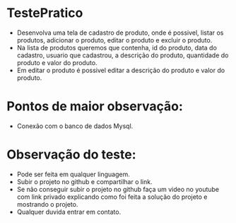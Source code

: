 # TestePratico

- Desenvolva uma tela de cadastro de produto, onde é possivel, listar os produtos, adicionar o produto, editar o produto e excluir o produto.
- Na lista de produtos queremos que contenha, id do produto, data do cadastro, usuario que cadastrou, a descrição do produto, quantidade do produto e valor do produto.
- Em editar o produto é possivel editar a descrição do produto e valor do produto.

# Pontos de maior observação:
- Conexão com o banco de dados Mysql.

# Observação do teste:
- Pode ser feita em qualquer linguagem.
- Subir o projeto no github e compartilhar o link.
- Se não conseguir subir o projeto no github faça um video no youtube com link privado explicando como foi feita a solução do projeto e mostrando o projeto.
- Qualquer duvida entrar em contato.
